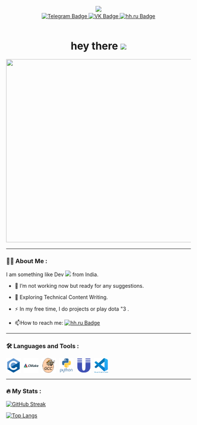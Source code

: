 <div id="header" align="center">
  <img src="https://media.giphy.com/media/M9gbBd9nbDrOTu1Mqx/giphy.gif" width="100"/>
  <div id="badges">
    <a href="https://t.me/Meowmeowmeowmeowown">
      <img src="https://img.shields.io/badge/Telegram-blue?logo=linkedin&logoColor=white&style=for-the-badge" alt="Telegram Badge"/>
    </a>
    <a href="https://vk.com/mephisto_vok">
      <img src="https://img.shields.io/badge/VK-purple?style=for-the-badge&logo=VK&logoColor=white" alt="VK Badge"/>
    </a>
    <a href="https://rostov.hh.ru/applicant/resumes/view?resume=20594cdaff09bcd3bf0039ed1f38763467774e">
      <img src="https://img.shields.io/badge/hh.ru-red?style=for-the-badge&logo=hh.ru&logoColor=white" alt="hh.ru Badge"/>
    </a>
  </div>
  <img src="https://komarev.com/ghpvc/?username=Mephierr&style=flat-square&color=blue" alt=""/>
  <h1>
    hey there
    <img src="https://media.giphy.com/media/hvRJCLFzcasrR4ia7z/giphy.gif" width="30px"/>
  </h1>
</div>
<div align="center">
  <img src="https://media1.giphy.com/media/v1.Y2lkPTc5MGI3NjExb2VnbHRzZG5ncGd0dGw4MndqaHBlNm55bTE2NzE5Z2pwMGwwMmM5ZSZlcD12MV9pbnRlcm5hbF9naWZfYnlfaWQmY3Q9Zw/FoVzfcqCDSb7zCynOp/giphy.webp" width="600" height="500"/>
</div>

---

### :man_technologist: About Me :
I am something like Dev <img src="https://media.giphy.com/media/WUlplcMpOCEmTGBtBW/giphy.gif" width="30"> from India.
- :telescope: I’m not working now but ready for any suggestions.

- :seedling: Exploring Technical Content Writing.

- :zap: In my free time, I do projects or play dota "3 .

- :mailbox:How to reach me: [![hh.ru Badge](https://img.shields.io/badge/hh.ru-red?style=flat&logo=hh.ru&logoColor=white)](https://rostov.hh.ru/applicant/resumes/view?resume=20594cdaff09bcd3bf0039ed1f38763467774e)

---

### :hammer_and_wrench: Languages and Tools :
<div>
  <img src="https://github.com/devicons/devicon/blob/master/icons/c/c-original.svg" title="C" alt="C" width="40" height="40"/>&nbsp;
  <img src="https://github.com/devicons/devicon/blob/master/icons/cmake/cmake-original-wordmark.svg" title="CMake" alt="Cmake" width="40" height="40"/>&nbsp;
  <img src="https://github.com/devicons/devicon/blob/master/icons/gcc/gcc-original.svg" title="GCC" alt="GCC" width="40" height="40"/>&nbsp;
  <img src="https://github.com/devicons/devicon/blob/master/icons/python/python-original-wordmark.svg" title="Python" alt="Python" width="40" height="40"/>&nbsp;
  <img src="https://github.com/devicons/devicon/blob/master/icons/unix/unix-original.svg" title="Unix" alt="Unix" width="40" height="40"/>&nbsp;
  <img src="https://github.com/devicons/devicon/blob/master/icons/vscode/vscode-original-wordmark.svg" title="VScode" alt="VScode" width="40" height="40"/>&nbsp;
</div>

---

### :fire: My Stats :
[![GitHub Streak](http://github-readme-streak-stats.herokuapp.com?user=Mephierr&theme=dark&background=000000)](https://git.io/streak-stats)

[![Top Langs](https://github-readme-stats.vercel.app/api/top-langs/?username=Mephierr&layout=compact&theme=vision-friendly-dark)](https://github.com/anuraghazra/github-readme-stats)


    
